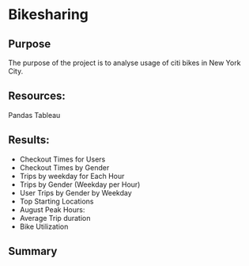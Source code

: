 # Bikesharing

## Purpose

The purpose of the project is to analyse usage of citi bikes in New York City. 

## Resources:

Pandas
Tableau

## Results:
- Checkout Times for Users
- Checkout Times by Gender
- Trips by weekday for Each Hour
- Trips by Gender (Weekday per Hour)
- User Trips by Gender by Weekday
- Top Starting Locations
- August Peak Hours:
- Average Trip duration
- Bike Utilization


## Summary

